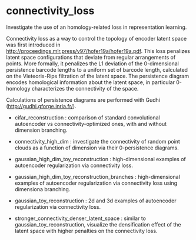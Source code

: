 # connectivity_loss
Investigate the use of an homology-related loss in representation learning.

Connectivity loss as a way to control the topology of encoder latent space was first introduced in http://proceedings.mlr.press/v97/hofer19a/hofer19a.pdf.
This loss penalizes latent space configurations that deviate from regular arrangements of points. 
More formally, it penalizes the L1 deviation of the 0-dimensional persistence barcode lengths to a uniform set of barcode length,
calculated on the Vieteoris-Rips filtration of the latent space. The persistence diagram encodes homological information about the 
latent space, in particular 0-homology characterizes the connectivity of the space.

Calculations of persistence diagrams are performed with Gudhi (http://gudhi.gforge.inria.fr/).

* cifar_reconstruction : comparison of standard convolutional autoencoder vs connectivity-optimized ones, with and without dimension branching.

* connectivity_high_dim : investigate the connectivity of random point clouds as a function of dimension via their 0-persistence diagrams.

* gaussian_high_dim_toy_reconstruction : high-dimensional examples of autoencoder regularization via connectivity loss.

* gaussian_high_dim_toy_reconstruction_branches : high-dimensional examples of autoencoder regularization via connectivity loss using dimensiona branching.

* gaussian_toy_reconstruction : 2d and 3d examples of autoencoder regularization via connectivity loss.

* stronger_connectivity_denser_latent_space : similar to gaussian_toy_reconstruction, visualize the densification effect of the latent space with higher penalties on the connectivity loss.
